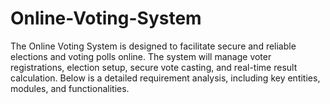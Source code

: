 # Online-Voting-System
The Online Voting System is designed to facilitate secure and reliable elections and voting polls online. The 
system will manage voter registrations, election setup, secure vote casting, and real-time result calculation. 
Below is a detailed requirement analysis, including key entities, modules, and functionalities.
